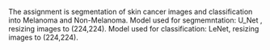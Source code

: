 The assignment is segmentation of skin cancer images and classification into Melanoma and Non-Melanoma.
Model used for segmemntation: U_Net , resizing images to (224,224).
Model used for classification: LeNet, resizing images to (224,224).
